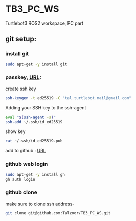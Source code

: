 # TB3_PC_WS
Turtlebot3 ROS2 workspace, PC part

## git setup: 

### install git

```bash  
sudo apt-get -y install git
```

### passkey, [URL](https://docs.github.com/en/authentication/connecting-to-github-with-ssh/generating-a-new-ssh-key-and-adding-it-to-the-ssh-agent):

create ssh key

```bash  
ssh-keygen -t ed25519 -C "tal.turtlebot.mail@gmail.com"
```

Adding your SSH key to the ssh-agent

```bash
eval "$(ssh-agent -s)"
ssh-add ~/.ssh/id_ed25519
```

show key

```bash
cat ~/.ssh/id_ed25519.pub
```

add to github : [URL](https://github.com/settings/keys)

### github web login

```bash  
sudo apt-get -y install gh
gh auth login
```

### github clone

make sure to clone ssh address-

```bash  
git clone git@github.com:Talzoor/TB3_PC_WS.git
```